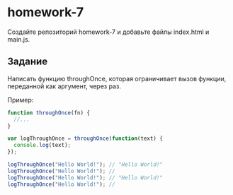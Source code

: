 # homework-7

Создайте репозиторий homework-7 и добавьте файлы index.html и main.js.

## Задание

Написать функцию throughOnce, которая ограничивает вызов функции, переданной как аргумент, через раз.

Пример:
```js
function throughOnce(fn) {
  //...
}

var logThroughOnce = throughOnce(function(text) {
  console.log(text);
});

logThroughOnce("Hello World!"); // "Hello World!"
logThroughOnce("Hello World!"); //
logThroughOnce("Hello World!"); // "Hello World!"
logThroughOnce("Hello World!"); //
```

